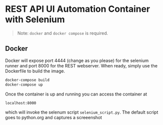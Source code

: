 # REST API UI Automation Container with Selenium
> Note: `docker`  and `docker compose` is required.

## Docker
Docker will expose port 4444 (change as you please) for the selenium runner and port 8000 for the REST webserver. When ready, simply use the Dockerfile to build the image.

```sh
docker-compose build
docker-compose up
```

Once the container is up and running you can access the container at
```sh
localhost:8000
```
which will invoke the selenum script `selenium_script.py`. 
The default script goes to python.org and captures a screeenshot
